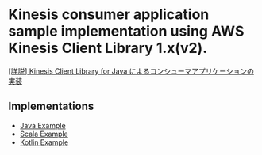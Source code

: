 Kinesis consumer application sample implementation using AWS Kinesis Client Library 1.x(v2).
====

[[詳説] Kinesis Client Library for Java によるコンシューマアプリケーションの実装](https://qiita.com/crossroad0201/items/7509f8ecbc66d380e90e)

## Implementations

* [Java Example](java-example/src/main/java/kclexample/java)
* [Scala Example](scala-example/src/main/scala/kclexample/scala)
* [Kotlin Example](kotlin-example/src/main/kotlin/kclexample/kotlin)
